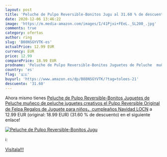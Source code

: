 ```yaml
---
layout: post
title: 'Peluche de Pulpo Reversible-Bonitos Jugu al 31.60 % de descuento'
date: 2020-12-06 13:46:22
image: 'https://m.media-amazon.com/images/I/41Pjxi+FEeL._SL200_.jpg'
comments: true
category: ofertas
author: ring
slug: 'B08NSGYVTK-es'
actualPrice: 12.99 EUR
currency: EUR
price: 12.99
comparePrice: 18.99 EUR
prodname: 'Peluche de Pulpo Reversible-Bonitos Juguetes de Peluche  muñeco de peluche juguetes creativos el Pulpo Reversible Original de Felpa Regalos de Juguete para niños，cumpleaños Navidad LOCN'
country: 'es'
flag: '🇪🇸'
buyurl: 'https://www.amazon.es/dp/B08NSGYVTK/?tag=tolees-21'
descuento: '31.60'
---
```


Ahora mismo tienes [Peluche de Pulpo Reversible-Bonitos Juguetes de Peluche  muñeco de peluche juguetes creativos el Pulpo Reversible Original de Felpa Regalos de Juguete para niños，cumpleaños Navidad LOCN](https://www.amazon.es/dp/B08NSGYVTK/?tag=tolees-21) a 12.99 EUR (original: 18.99 EUR) (31.60 %  de descuento) en el siguiente enlace!

[![Peluche de Pulpo Reversible-Bonitos Jugu](https://m.media-amazon.com/images/I/41Pjxi+FEeL._SL200_.jpg)](https://www.amazon.es/dp/B08NSGYVTK/?tag=tolees-21)

ℹ️:


[Visítala!!!](https://www.amazon.es/dp/B08NSGYVTK/?tag=tolees-21)
